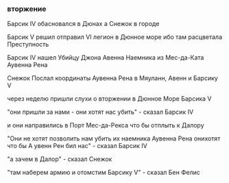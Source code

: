 ### вторжение

Барсик IV обасновался в Дюнах а Снежок в городе

Барсик V решил отправил VI легион в Дюнное море ибо там расцветала Преступность

Барсик IV нашел Убийцу Джона Авенна Наемника из Мес-да-Ката Аувенна Рена

Снежок Послал координаты Аувенна Рена в Мяуланн, Авенн и Барсику V

через неделю пришли слухи о вторжении в Дюнное Море Барсика V

"они пришли за нами - они хотят нас убить" - сказал Барсик IV

и они направились в Порт Мес-да-Рекса что бы отплыть к Далору

"Они не хотят позволить нам убить их наемника Аувенна Рена онихотят что бы А увенн Рен бил нас" - сказал Барсик IV

"а зачем в Далор" - сказал Снежок

"там наберем армию и отомстим Барсику V" - сказал Бен Фелис
